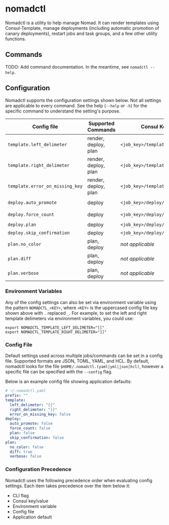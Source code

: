 # nomadctl

Nomadctl is a utility to help manage Nomad. It can render templates using
Consul-Template, manage deployments (including automatic promotion of canary
deployments), restart jobs and task groups, and a few other utility functions.

## Commands
TODO: Add command documentation. In the meantime, see `nomadctl --help`.

## Configuration
Nomadctl supports the configuration settings shown below. Not all settings are
applicable to every command.  See the help (`--help` or `-h`) for the specific
command to understand the setting's purpose.

Config file                     | Supported Commands    | Consul Key (set per job)                  | CLI flag (override) | Default
--------------------------------|-------------------------------------------|-------------------------------------------|---------------------|--------
`template.left_delimeter`       | render, deploy, plan  | `<job_key>/template/left_delimeter`       | `--left-delim`      | `{{`
`template.right_delimeter`      | render, deploy, plan  | `<job_key>/template/right_delimeter`      | `--right-delim`     | `}}`
`template.error_on_missing_key` | render, deploy, plan  | `<job_key>/template/error_on_missing_key` | `--err-missing-key` | `false`
`deploy.auto_promote`           | deploy                | `<job_key>/deploy/auto_promote`           | `--auto-promote`    | `false`
`deploy.force_count`            | deploy                | `<job_key>/deploy/force_count`            | `--force-count`     | `false`
`deploy.plan`                   | deploy                | `<job_key>/deploy/plan`                   | `--plan`            | `false`
`deploy.skip_confirmation`      | deploy                | `<job_key>/deploy/skip_confirmation`      | `--yes`             | `false`
`plan.no_color`                 | plan, deploy          | _not applicable_                          | `--no-color`        | `false`
`plan.diff`                     | plan, deploy          | _not applicable_                          | `--diff`            | `true`
`plan.verbose`                  | plan, deploy          | _not applicable_                          | `--verbose`         | `false`

### Environment Variables
Any of the config settings can also be set via environment variable using the
pattern `NOMADCTL_<KEY>`, where `<KEY>` is the uppercased config file key shown
above with `.` replaced `_`. For example, to set the left and right template
delimeters via environment variables, you could use:

```shell
export NOMADCTL_TEMPLATE_LEFT_DELIMETER="[["
export NOMADCTL_TEMPLATE_RIGHT_DELIMETER="]]"
```

### Config File
Default settings used across multiple jobs/commands can be set in a config file.
Supported formats are JSON, TOML, YAML, and HCL. By default, nomadctl looks
for the file `$HOME/.nomadctl.(yaml|yml|json|hcl)`, however a specific file can be
specified with the `--config` flag.

Below is an example config file showing application defaults:

```yaml
# ~/.nomadctl.yaml
prefix: ""
template:
  left_delimeter: "{{"
  right_delimeter: "}}"
  error_on_missing_key: false
deploy:
  auto_promote: false
  force_count: false
  plan: false
  skip_confirmation: false
plan:
  no_color: false
  diff: true
  verbose: false
```

### Configuration Precedence
Nomadctl uses the following precedence order when evaluating config settings.
Each item takes precedence over the item below it:

* CLI flag
* Consul key/value
* Environment variable
* Config file
* Application default
